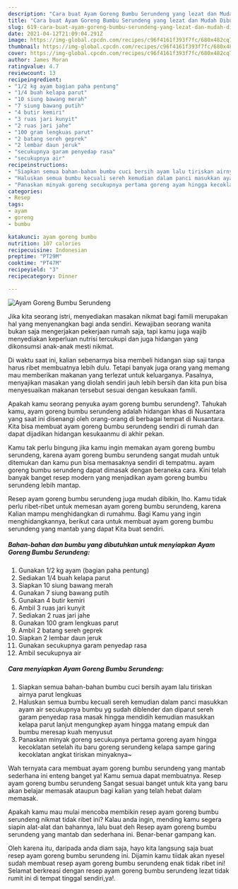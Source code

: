 ```yaml
---
description: "Cara buat Ayam Goreng Bumbu Serundeng yang lezat dan Mudah Dibuat"
title: "Cara buat Ayam Goreng Bumbu Serundeng yang lezat dan Mudah Dibuat"
slug: 619-cara-buat-ayam-goreng-bumbu-serundeng-yang-lezat-dan-mudah-dibuat
date: 2021-04-12T21:09:04.291Z
image: https://img-global.cpcdn.com/recipes/c96f4161f393f7fc/680x482cq70/ayam-goreng-bumbu-serundeng-foto-resep-utama.jpg
thumbnail: https://img-global.cpcdn.com/recipes/c96f4161f393f7fc/680x482cq70/ayam-goreng-bumbu-serundeng-foto-resep-utama.jpg
cover: https://img-global.cpcdn.com/recipes/c96f4161f393f7fc/680x482cq70/ayam-goreng-bumbu-serundeng-foto-resep-utama.jpg
author: James Moran
ratingvalue: 4.7
reviewcount: 13
recipeingredient:
- "1/2 kg ayam bagian paha pentung"
- "1/4 buah kelapa parut"
- "10 siung bawang merah"
- "7 siung bawang putih"
- "4 butir kemiri"
- "3 ruas jari kunyit"
- "2 ruas jari jahe"
- "100 gram lengkuas parut"
- "2 batang sereh geprek"
- "2 lembar daun jeruk"
- "secukupnya garam penyedap rasa"
- "secukupnya air"
recipeinstructions:
- "Siapkan semua bahan-bahan bumbu cuci bersih ayam lalu tiriskan airnya parut lengkuas"
- "Haluskan semua bumbu kecuali sereh kemudian dalam panci masukkan ayam air secukupnya bumbu yg sudah diblender dan diparut sereh garam penyedap rasa masak hingga mendidih kemudian masukkan kelapa parut lanjut mengungkep ayam hingga matang empuk dan bumbu meresap kuah menyusut"
- "Panaskan minyak goreng secukupnya pertama goreng ayam hingga kecoklatan setelah itu baru goreng serundeng kelapa sampe garing kecoklatan angkat tiriskan minyaknya~"
categories:
- Resep
tags:
- ayam
- goreng
- bumbu

katakunci: ayam goreng bumbu 
nutrition: 107 calories
recipecuisine: Indonesian
preptime: "PT29M"
cooktime: "PT47M"
recipeyield: "3"
recipecategory: Dinner

---
```



![Ayam Goreng Bumbu Serundeng](https://img-global.cpcdn.com/recipes/c96f4161f393f7fc/680x482cq70/ayam-goreng-bumbu-serundeng-foto-resep-utama.jpg)

Jika kita seorang istri, menyediakan masakan nikmat bagi famili merupakan hal yang menyenangkan bagi anda sendiri. Kewajiban seorang  wanita bukan saja mengerjakan pekerjaan rumah saja, tapi kamu juga wajib menyediakan keperluan nutrisi tercukupi dan juga hidangan yang dikonsumsi anak-anak mesti nikmat.

Di waktu  saat ini, kalian sebenarnya bisa membeli hidangan siap saji tanpa harus ribet membuatnya lebih dulu. Tetapi banyak juga orang yang memang mau memberikan makanan yang terlezat untuk keluarganya. Pasalnya, menyajikan masakan yang diolah sendiri jauh lebih bersih dan kita pun bisa menyesuaikan makanan tersebut sesuai dengan kesukaan famili. 



Apakah kamu seorang penyuka ayam goreng bumbu serundeng?. Tahukah kamu, ayam goreng bumbu serundeng adalah hidangan khas di Nusantara yang saat ini disenangi oleh orang-orang di berbagai tempat di Nusantara. Kita bisa membuat ayam goreng bumbu serundeng sendiri di rumah dan dapat dijadikan hidangan kesukaanmu di akhir pekan.

Kamu tak perlu bingung jika kamu ingin memakan ayam goreng bumbu serundeng, karena ayam goreng bumbu serundeng sangat mudah untuk ditemukan dan kamu pun bisa memasaknya sendiri di tempatmu. ayam goreng bumbu serundeng dapat dimasak dengan beraneka cara. Kini telah banyak banget resep modern yang menjadikan ayam goreng bumbu serundeng lebih mantap.

Resep ayam goreng bumbu serundeng juga mudah dibikin, lho. Kamu tidak perlu ribet-ribet untuk memesan ayam goreng bumbu serundeng, karena Kalian mampu menghidangkan di rumahmu. Bagi Kamu yang ingin menghidangkannya, berikut cara untuk membuat ayam goreng bumbu serundeng yang mantab yang dapat Kita buat sendiri.

<!--inarticleads1-->

##### Bahan-bahan dan bumbu yang dibutuhkan untuk menyiapkan Ayam Goreng Bumbu Serundeng:

1. Gunakan 1/2 kg ayam (bagian paha pentung)
1. Sediakan 1/4 buah kelapa parut
1. Siapkan 10 siung bawang merah
1. Gunakan 7 siung bawang putih
1. Gunakan 4 butir kemiri
1. Ambil 3 ruas jari kunyit
1. Sediakan 2 ruas jari jahe
1. Gunakan 100 gram lengkuas parut
1. Ambil 2 batang sereh geprek
1. Siapkan 2 lembar daun jeruk
1. Gunakan secukupnya garam penyedap rasa
1. Ambil secukupnya air




<!--inarticleads2-->

##### Cara menyiapkan Ayam Goreng Bumbu Serundeng:

1. Siapkan semua bahan-bahan bumbu cuci bersih ayam lalu tiriskan airnya parut lengkuas
1. Haluskan semua bumbu kecuali sereh kemudian dalam panci masukkan ayam air secukupnya bumbu yg sudah diblender dan diparut sereh garam penyedap rasa masak hingga mendidih kemudian masukkan kelapa parut lanjut mengungkep ayam hingga matang empuk dan bumbu meresap kuah menyusut
1. Panaskan minyak goreng secukupnya pertama goreng ayam hingga kecoklatan setelah itu baru goreng serundeng kelapa sampe garing kecoklatan angkat tiriskan minyaknya~




Wah ternyata cara membuat ayam goreng bumbu serundeng yang mantab sederhana ini enteng banget ya! Kamu semua dapat membuatnya. Resep ayam goreng bumbu serundeng Sangat sesuai banget untuk kita yang baru akan belajar memasak ataupun bagi kalian yang telah hebat dalam memasak.

Apakah kamu mau mulai mencoba membikin resep ayam goreng bumbu serundeng nikmat tidak ribet ini? Kalau anda ingin, mending kamu segera siapin alat-alat dan bahannya, lalu buat deh Resep ayam goreng bumbu serundeng yang mantab dan sederhana ini. Benar-benar gampang kan. 

Oleh karena itu, daripada anda diam saja, hayo kita langsung saja buat resep ayam goreng bumbu serundeng ini. Dijamin kamu tiidak akan nyesel sudah membuat resep ayam goreng bumbu serundeng enak tidak ribet ini! Selamat berkreasi dengan resep ayam goreng bumbu serundeng lezat tidak rumit ini di tempat tinggal sendiri,ya!.

